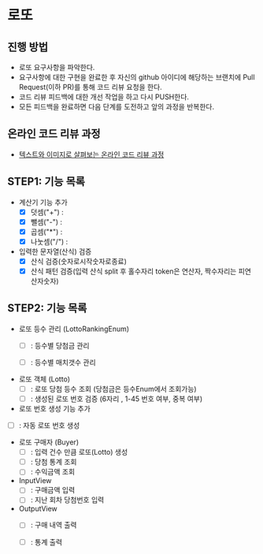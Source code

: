 # 로또
## 진행 방법
* 로또 요구사항을 파악한다.
* 요구사항에 대한 구현을 완료한 후 자신의 github 아이디에 해당하는 브랜치에 Pull Request(이하 PR)를 통해 코드 리뷰 요청을 한다.
* 코드 리뷰 피드백에 대한 개선 작업을 하고 다시 PUSH한다.
* 모든 피드백을 완료하면 다음 단계를 도전하고 앞의 과정을 반복한다.

## 온라인 코드 리뷰 과정
* [텍스트와 이미지로 살펴보는 온라인 코드 리뷰 과정](https://github.com/next-step/nextstep-docs/tree/master/codereview)


## STEP1: 기능 목록 
* 계산기 기능 추가
  - [x] 덧셈("+") :
  - [x] 뺄셈("-") :
  - [x] 곱셈("*") :
  - [x] 나눗셈("/") :

* 입력한 문자열(산식) 검증 
  - [x] 산식 검증(숫자로시작숫자로종료)
  - [x] 산식 패턴 검증(입력 산식 split 후 홀수자리 token은 연산자, 짝수자리는 피연산자숫자)

## STEP2: 기능 목록 

* 로또 등수 관리 (LottoRankingEnum)
  -[ ] : 등수별 당첨금 관리
  -[ ] : 등수별 매치갯수 관리 
  

* 로또 객체 (Lotto)
  -[ ] : 로또 당첨 등수 조회 (당첨금은 등수Enum에서 조회가능)
  -[ ] : 생성된 로또 번호 검증 (6자리 , 1-45 번호 여부, 중복 여부)

* 로또 번호 생성 기능 추가
 - [ ] : 자동 로또 번호 생성

* 로또 구매자 (Buyer)
  -[ ] : 입력 건수 만큼 로또(Lotto) 생성
  -[ ] : 당첨 통계 조회
  -[ ] : 수익금액 조회
  
* InputView
  -[ ] : 구매금액 입력
  -[ ] : 지난 회차 당첨번호 입력 
* OutputView
  -[ ] : 구매 내역 출력 
  -[ ] : 통계 출력 
  

